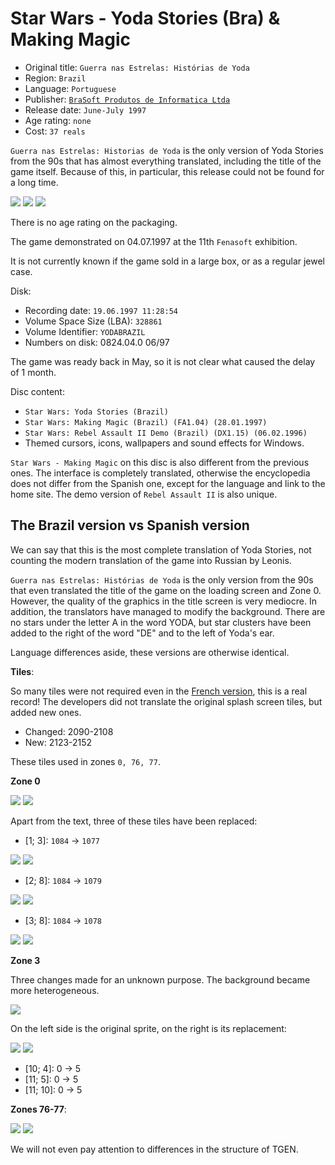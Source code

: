 Star Wars - Yoda Stories (Bra) & Making Magic
=============================================

* Original title: `Guerra nas Estrelas: Histórias de Yoda`
* Region: `Brazil`
* Language: `Portuguese`
* Publisher: [`BraSoft Produtos de Informatica Ltda`](http://web.archive.org/web/19980214043915/http://www.brasoft.com.br/)
* Release date: `June-July 1997`
* Age rating: `none`
* Cost: `37 reals`

`Guerra nas Estrelas: Historias de Yoda` is the only version of Yoda Stories from the 90s
that has almost everything translated, including the title of the game itself.
Because of this, in particular, this release could not be found for a long time.

[![](images/cover/thumb/yoda-stories-brazil-jewel-case-front.jpg)](images/cover/yoda-stories-brazil-jewel-case-front.jpg)
[![](images/cover/thumb/yoda-stories-brazil-jewel-case-back.jpg)](images/cover/yoda-stories-brazil-jewel-case-back.jpg)
[![](images/cover/thumb/yoda-stories-brazil-disk-front.jpg)](images/cover/yoda-stories-brazil-disk-front.jpg)

There is no age rating on the packaging.

The game demonstrated on 04.07.1997 at the 11th `Fenasoft` exhibition.

It is not currently known if the game sold in a large box, or as a regular jewel case.

Disk:

* Recording date: `19.06.1997 11:28:54`
* Volume Space Size (LBA): `328861`
* Volume Identifier: `YODABRAZIL`
* Numbers on disk: 0824.04.0 06/97

The game was ready back in May, so it is not clear what caused the delay of 1 month.

Disc content:

* `Star Wars: Yoda Stories (Brazil)`
* `Star Wars: Making Magic (Brazil) (FA1.04) (28.01.1997)`
* `Star Wars: Rebel Assault II Demo (Brazil) (DX1.15) (06.02.1996)`
* Themed cursors, icons, wallpapers and sound effects for Windows.

`Star Wars - Making Magic` on this disc is also different from the previous ones.
The interface is completely translated, otherwise the encyclopedia does not differ from the Spanish one,
except for the language and link to the home site. The demo version of `Rebel Assault II` is also unique.


The Brazil version vs Spanish version
-------------------------------------

We can say that this is the most complete translation of Yoda Stories, 
not counting the modern translation of the game into Russian by Leonis.

`Guerra nas Estrelas: Histórias de Yoda` is the only version from the 90s 
that even translated the title of the game on the loading screen and Zone 0.
However, the quality of the graphics in the title screen is very mediocre. 
In addition, the translators have managed to modify the background.
There are no stars under the letter A in the word YODA, but star clusters 
have been added to the right of the word "DE" and to the left of Yoda's ear.

Language differences aside, these versions are otherwise identical.

**Tiles**:

So many tiles were not required even in the [French version](france.md), this is a real record!
The developers did not translate the original splash screen tiles, but added new ones.

* Changed: 2090-2108
* New: 2123-2152

These tiles used in zones `0, 76, 77`.

**Zone 0**

![](images/zones/000br.png) ![](images/zones/000-br-diff.png)

Apart from the text, three of these tiles have been replaced:

* [1; 3]: `1084` -> `1077`

![](images/tiles/1084.png) ![](images/tiles/1077.png)

* [2; 8]: `1084` -> `1079`

![](images/tiles/1084.png) ![](images/tiles/1079.png)

* [3; 8]: `1084` -> `1078`

![](images/tiles/1084.png) ![](images/tiles/1078.png)

**Zone 3**

Three changes made for an unknown purpose. The background became more heterogeneous.

![](images/zones/003-diff.png)

On the left side is the original sprite, on the right is its replacement:

![](images/tiles/0000.png) ![](images/tiles/0005.png)

* [10; 4]: 0 -> 5
* [11; 5]: 0 -> 5
* [11; 10]: 0 -> 5

**Zones 76-77**:

![](images/zones/076br.png) ![](images/zones/077br.png)

We will not even pay attention to differences in the structure of TGEN.
